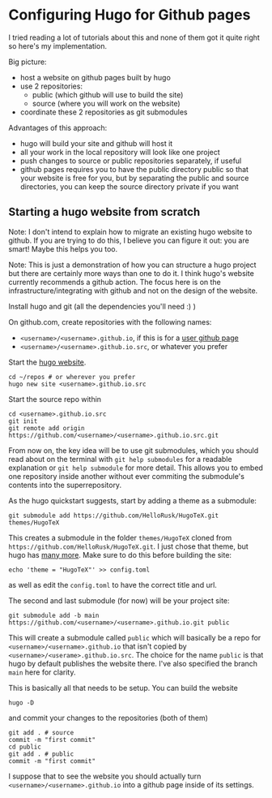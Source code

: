 # Configuring Hugo for Github pages

I tried reading a lot of tutorials about this and none of them got it
quite right so here's my implementation.

Big picture:
- host a website on github pages built by hugo
- use 2 repositories: 
  - public (which github will use to build the site)
  - source (where you will work on the website)
- coordinate these 2 repositories as git submodules

Advantages of this approach:
- hugo will build your site and github will host it
- all your work in the local repository will look like one project
- push changes to source or public repositories separately, if useful
- github pages requires you to have the public directory public so that
your website is free for you, but by separating the public and source
directories, you can keep the source directory private if you want

## Starting a hugo website from scratch

Note: I don't intend to explain how to migrate an existing hugo website to 
github. If you are trying to do this, I believe you can figure it out:
you are smart! Maybe this helps you too. 

Note: This is just a demonstration of how you can structure a hugo project
but there are certainly more ways than one to do it. I think hugo's
website currently recommends a github action. The focus here is on the
infrastructure/integrating with github and not on the design of the website.

Install hugo and git (all the dependencies you'll need :) )

On github.com, create repositories with the following names:
- `<username>/<username>.github.io`, if this is for a [user github page](https://docs.github.com/en/github/working-with-github-pages/about-github-pages#user--organization-pages)
- `<username>/<username>.github.io.src`, or whatever you prefer

Start the [hugo website](https://gohugo.io/getting-started/quick-start/).

```
cd ~/repos # or wherever you prefer
hugo new site <username>.github.io.src
```

Start the source repo within

```
cd <username>.github.io.src 
git init
git remote add origin https://github.com/<username>/<username>.github.io.src.git
```

From now on, the key idea will be to use git submodules,
which you should read about on the terminal with `git help submodules`
for a readable explanation or `git help submodule` for more detail.
This allows you to embed one repository inside another without ever
commiting the submodule's contents into the superrepository.

As the hugo quickstart suggests, start by adding a theme as a submodule:

```
git submodule add https://github.com/HelloRusk/HugoTeX.git themes/HugoTeX
```

This creates a submodule in the folder `themes/HugoTeX` cloned from `https://github.com/HelloRusk/HugoTeX.git`.
I just chose that theme, but hugo has [many more](https://themes.gohugo.io/).
Make sure to do this before building the site:

```
echo 'theme = "HugoTeX"' >> config.toml
```

as well as edit the `config.toml` to have the correct title and url.

The second and last submodule (for now) will be your project site:

```
git submodule add -b main https://github.com/<username>/<username>.github.io.git public
```

This will create a submodule called `public` which will basically be a repo
for `<username>/<username>.github.io` that isn't copied by
`<username>/<userame>.github.io.src`.
The choice for the name `public` is that hugo by default publishes 
the website there.
I've also specified the branch `main` here for clarity.

This is basically all that needs to be setup.
You can build the website

```
hugo -D 
```

and commit your changes to the repositories (both of them)

```
git add . # source
commit -m "first commit"
cd public
git add . # public
commit -m "first commit"
```

I suppose that to see the website you should actually 
turn `<username>/<username>.github.io` into a github page
inside of its settings.
